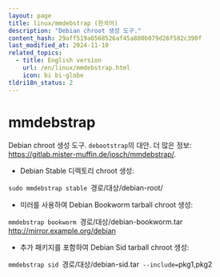 ```yaml
---
layout: page
title: linux/mmdebstrap (한국어)
description: "Debian chroot 생성 도구."
content_hash: 29aff519a6568526af45a880b079d26f582c390f
last_modified_at: 2024-11-10
related_topics:
  - title: English version
    url: /en/linux/mmdebstrap.html
    icon: bi bi-globe
tldri18n_status: 2
---
```

# mmdebstrap

Debian chroot 생성 도구.
`debootstrap`의 대안.
더 많은 정보: <https://gitlab.mister-muffin.de/josch/mmdebstrap/>.

- Debian Stable 디렉토리 chroot 생성:

`sudo mmdebstrap stable `<span class="tldr-var badge badge-pill bg-dark-lm bg-white-dm text-white-lm text-dark-dm font-weight-bold">경로/대상/debian-root/</span>

- 미러를 사용하여 Debian Bookworm tarball chroot 생성:

`mmdebstrap bookworm `<span class="tldr-var badge badge-pill bg-dark-lm bg-white-dm text-white-lm text-dark-dm font-weight-bold">경로/대상/debian-bookworm.tar</span>` `<span class="tldr-var badge badge-pill bg-dark-lm bg-white-dm text-white-lm text-dark-dm font-weight-bold">http://mirror.example.org/debian</span>

- 추가 패키지를 포함하여 Debian Sid tarball chroot 생성:

`mmdebstrap sid `<span class="tldr-var badge badge-pill bg-dark-lm bg-white-dm text-white-lm text-dark-dm font-weight-bold">경로/대상/debian-sid.tar</span>` --include=`<span class="tldr-var badge badge-pill bg-dark-lm bg-white-dm text-white-lm text-dark-dm font-weight-bold">pkg1,pkg2</span>
